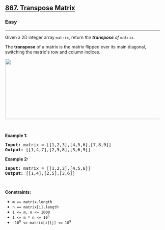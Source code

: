<h2><a href="https://leetcode.com/problems/transpose-matrix/">867. Transpose Matrix</a></h2><h3>Easy</h3><hr><div style="user-select: auto;"><p style="user-select: auto;">Given a 2D integer array <code style="user-select: auto;">matrix</code>, return <em style="user-select: auto;">the <strong style="user-select: auto;">transpose</strong> of</em> <code style="user-select: auto;">matrix</code>.</p>

<p style="user-select: auto;">The <strong style="user-select: auto;">transpose</strong> of a matrix is the matrix flipped over its main diagonal, switching the matrix's row and column indices.</p>

<p style="user-select: auto;"><img alt="" src="https://assets.leetcode.com/uploads/2021/02/10/hint_transpose.png" style="width: 600px; height: 197px; user-select: auto;" title=""></p>

<p style="user-select: auto;">&nbsp;</p>
<p style="user-select: auto;"><strong style="user-select: auto;">Example 1:</strong></p>

<pre style="user-select: auto;"><strong style="user-select: auto;">Input:</strong> matrix = [[1,2,3],[4,5,6],[7,8,9]]
<strong style="user-select: auto;">Output:</strong> [[1,4,7],[2,5,8],[3,6,9]]
</pre>

<p style="user-select: auto;"><strong style="user-select: auto;">Example 2:</strong></p>

<pre style="user-select: auto;"><strong style="user-select: auto;">Input:</strong> matrix = [[1,2,3],[4,5,6]]
<strong style="user-select: auto;">Output:</strong> [[1,4],[2,5],[3,6]]
</pre>

<p style="user-select: auto;">&nbsp;</p>
<p style="user-select: auto;"><strong style="user-select: auto;">Constraints:</strong></p>

<ul style="user-select: auto;">
	<li style="user-select: auto;"><code style="user-select: auto;">m == matrix.length</code></li>
	<li style="user-select: auto;"><code style="user-select: auto;">n == matrix[i].length</code></li>
	<li style="user-select: auto;"><code style="user-select: auto;">1 &lt;= m, n &lt;= 1000</code></li>
	<li style="user-select: auto;"><code style="user-select: auto;">1 &lt;= m * n &lt;= 10<sup style="user-select: auto;">5</sup></code></li>
	<li style="user-select: auto;"><code style="user-select: auto;">-10<sup style="user-select: auto;">9</sup> &lt;= matrix[i][j] &lt;= 10<sup style="user-select: auto;">9</sup></code></li>
</ul>
</div>